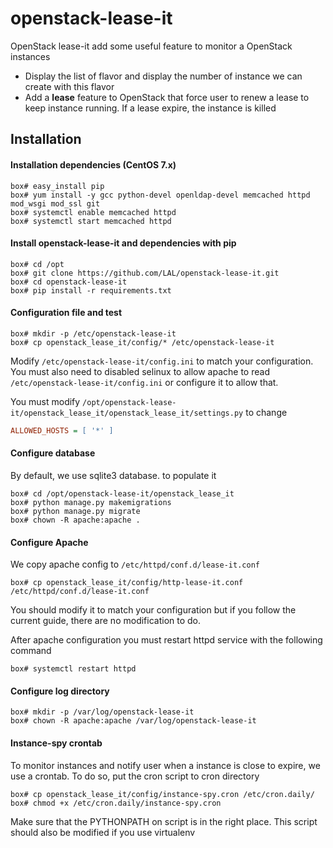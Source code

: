 # openstack-lease-it
OpenStack lease-it add some useful feature to monitor a OpenStack instances
 * Display the list of flavor and display the number of instance we can create with this
 flavor
 * Add a **lease** feature to OpenStack that force user to renew a lease to keep instance
  running. If a lease expire, the instance is killed

## Installation
#### Installation dependencies (CentOS 7.x)
```shell
box# easy_install pip
box# yum install -y gcc python-devel openldap-devel memcached httpd mod_wsgi mod_ssl git
box# systemctl enable memcached httpd
box# systemctl start memcached httpd
```

#### Install openstack-lease-it and dependencies with pip
```shell
box# cd /opt
box# git clone https://github.com/LAL/openstack-lease-it.git
box# cd openstack-lease-it
box# pip install -r requirements.txt
```

#### Configuration file and test
```shell
box# mkdir -p /etc/openstack-lease-it
box# cp openstack_lease_it/config/* /etc/openstack-lease-it
```
Modify `/etc/openstack-lease-it/config.ini` to match your configuration. You must also need to 
disabled selinux to allow apache to read `/etc/openstack-lease-it/config.ini` or configure it to
allow that.

You must modify `/opt/openstack-lease-it/openstack_lease_it/openstack_lease_it/settings.py` to change
```ini
ALLOWED_HOSTS = [ '*' ]
```

#### Configure database
By default, we use sqlite3 database. to populate it
```shell
box# cd /opt/openstack-lease-it/openstack_lease_it
box# python manage.py makemigrations
box# python manage.py migrate
box# chown -R apache:apache .
```

#### Configure Apache
We copy apache config to `/etc/httpd/conf.d/lease-it.conf`
```shell
box# cp openstack_lease_it/config/http-lease-it.conf /etc/httpd/conf.d/lease-it.conf
```
You should modify it to match your configuration but if you follow the current guide, there are no
modification to do.

After apache configuration you must restart httpd service with the following command
```shell
box# systemctl restart httpd
```

#### Configure log directory
```shell
box# mkdir -p /var/log/openstack-lease-it
box# chown -R apache:apache /var/log/openstack-lease-it
```

#### Instance-spy crontab
To monitor instances and notify user when a instance is close to expire, we use a crontab. To do
so, put the cron script to cron directory
```shell
box# cp openstack_lease_it/config/instance-spy.cron /etc/cron.daily/
box# chmod +x /etc/cron.daily/instance-spy.cron
```

Make sure that the PYTHONPATH on script is in the right place. This script should also be modified 
if you use virtualenv